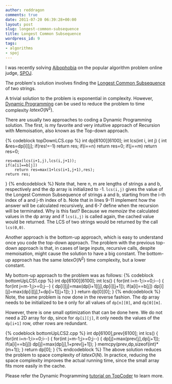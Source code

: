 ```yaml
---
author: reddragon
comments: true
date: 2011-07-20 06:39:28+00:00
layout: post
slug: longest-common-subsequence
title: Longest Common Subsequence
wordpress_id: 9
tags:
- algorithms
- spoj
---
```


I was recently solving [Aibophobia](http://www.spoj.pl/problems/AIBOHP/) on the popular algorithm problem online judge, [SPOJ](http://www.spoj.pl).

The problem's solution involves finding the [Longest Common Subsequence](http://en.wikipedia.org/wiki/Longest_common_subsequence_problem) of two strings.

A trivial solution to the problem is exponential in complexity. However, [Dynamic Programming](http://en.wikipedia.org/wiki/Dynamic_programming) can be used to reduce the problem to time complexity $latex O(N^2)$.

There are usually two approaches to coding a Dynamic Programming solution. The first, is my favorite and very intuitive approach of Recursion with Memoisation, also known as the Top-down approach. 

{% codeblock topDownLCS.cpp %}
int dp[6100][6100];
int lcs(int i, int j)
{
	int &res=dp[i][j];
	if(res!=-1) return res;
	if(i==n) return res=0;
	if(j==m) return res=0;
	
	res=max(lcs(i+1,j),lcs(i,j+1));
	if(a[i]==b[j])
		return res=max(1+lcs(i+1,j+1),res);
	return res;
}
{% endcodeblock %}
Note that, here n, m are lengths of strings a and b, respectively and the dp array is initialized to -1. `lcs(i,j)` gives the value of the Longest Common Subsequence of strings a and b, starting from the i-th index of a and j-th index of b. Note that in lines 9-11 implement how the answer will be calculated recursively, and 6-7 define when the recursion will be terminated. Why is this fast? Because we _memoize_ the calculated values in the dp array and if `lcs(i,j)` is called again, the cached value would be returned. The LCS of two strings would be returned by the call `lcs(0,0)`.

Another approach is the bottom-up approach, which is easy to understand once you code the top-down approach. The problem with the previous top-down approach is that, in cases of large inputs, recursive calls, despite memoisation, might cause the solution to have a big constant. The bottom-up approach has the same $latex O(N^2)$ time complexity, but a lower constant.

My bottom-up approach to the problem was as follows:
{% codeblock bottomUpLCS1.cpp %}
int dp[6100][6100];
int lcs()
{
	for(int i=n-1;i>=0;i--)
	{
		for(int j=m-1;j>=0;j--)
		{
			dp[i][j]=max(dp[i+1][j],dp[i][j+1]);
			if(a[i]==b[j])
				dp[i][j]=max(dp[i][j],1+dp[i+1][j+1]);
		}
	}
	return dp[0][0];
}
{% endcodeblock %}
Note, the same problem is now done in the reverse fashion. The dp array needs to be initialized to be `0` only for all values of `dp[n][0]`, and `dp[0][m]`. 

However, there is one small optimization that can be done here. We do not need a 2D array for dp, since for `dp[i][j]`, it only needs the values of the `dp[i+1]` row, other rows are redundant. 

{% codeblock bottomUpLCS2.cpp %}
int dp[6100],prev[6100];
int lcs()
{
	for(int i=n-1;i>=0;i--)
	{
		for(int j=m-1;j>=0;j--)
		{
			dp[j]=max(prev[j],dp[j+1]);
			if(a[i]==b[j])
				dp[j]=max(dp[j],1+prev[j+1]);
		}
		memcpy(prev,dp,sizeof(int)*(m+1));
	}
	return dp[0];
}
{% endcodeblock %}
The above solution reduces the problem to space complexity of $latex O(N)$. In practice, reducing the space complexity improves the actual running time, since the small array fits more easily in the cache. 

Please refer the Dynamic Programming [tutorial on TopCoder](http://www.topcoder.com/tc?module=Static&d1=tutorials&d2=dynProg) to learn more.
